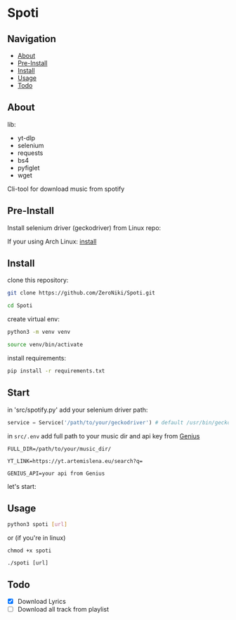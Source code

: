 # Spoti

## Navigation

- [About](https://github.com/ZeroNiki/Spoti?tab=readme-ov-file#About)
- [Pre-Install](https://github.com/ZeroNiki/Spoti?tab=readme-ov-file#Pre-Install)
- [Install](https://github.com/ZeroNiki/Spoti?tab=readme-ov-file#Install)
- [Usage](https://github.com/ZeroNiki/Spoti?tab=readme-ov-file#Usage)
- [Todo](https://github.com/ZeroNiki/Spoti?tab=readme-ov-file#Todo)

## About

lib:

- yt-dlp
- selenium
- requests
- bs4
- pyfiglet
- wget

Cli-tool for download music from spotify

## Pre-Install

Install selenium driver (geckodriver) from Linux repo:

If your using Arch Linux:
[install](https://archlinux.org/packages/extra/x86_64/geckodriver/)

## Install

clone this repository:

```sh
git clone https://github.com/ZeroNiki/Spoti.git
```

```sh
cd Spoti
```

create virtual env:

```sh
python3 -m venv venv
```

```sh
source venv/bin/activate
```

install requirements:

```sh
pip install -r requirements.txt
```

## Start

in 'src/spotify.py' add your selenium driver path:

```python
service = Service('/path/to/your/geckodriver') # default /usr/bin/geckodriver
```

in `src/.env` add full path to your music dir and api key from [Genius](https://docs.genius.com/)

```
FULL_DIR=/path/to/your/music_dir/

YT_LINK=https://yt.artemislena.eu/search?q=

GENIUS_API=your api from Genius
```

let's start:

## Usage

```sh
python3 spoti [url]
```

or (if you're in linux)

```
chmod +x spoti

./spoti [url]
```

## Todo

- [x] Download Lyrics
- [ ] Download all track from playlist
